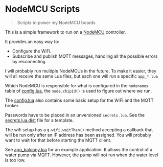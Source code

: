# NodeMCU Scripts
> Scripts to power my NodeMCU boards

This is a simple framework to run on a [NodeMCU](https://www.nodemcu.com/) controller.

It provides an easy way to:

- Configure the WiFi.
- Subscribe and publish MQTT messages, handling all the possible errors by reconnecting.

I will probably run multiple NodeMCUs in the future. To make it easier, they
will all receive the same Lua files, but each one will run a specific `app_*.lua`

Which NodeMCU is responsible for what is configured in the `nodenames` table of
[config.lua](/config.lua), the `node.chipid()` is used to figure out where we run.

The [config.lua](/config.lua) also contains some basic setup for the WiFi and the MQTT broker.

Passwords have to be placed in an unversioned `secrets.lua`.
See the [secrets.lua.dist](/secrets.lua.dist) file for a template.

The wifi setup has a `g.wifi.waitThen()` method accepting a callback that will
be run only after an IP address has been assigned. You will probably want to wait
for that before starting the MQTT client.

See [app_balcony.lua](/app_balcony.lua) for an example application. It allows the control of a water
pump via MQTT. However, the pump will not run when the water level is too low.
